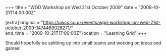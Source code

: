 +++
title = "WGD Workshop on Wed 21st October 2009"
date = "2009-10-21T14:00:00Z"

[extra]
original = "https://uwcs.co.uk/events/wgd-workshop-on-wed-21st-october-2009-1474489028271/"    
end_time = "2009-10-21T17:00:00Z"
location = "Learning Grid"
+++

Should hopefully be splitting up into small teams and working on ideas and games\!

